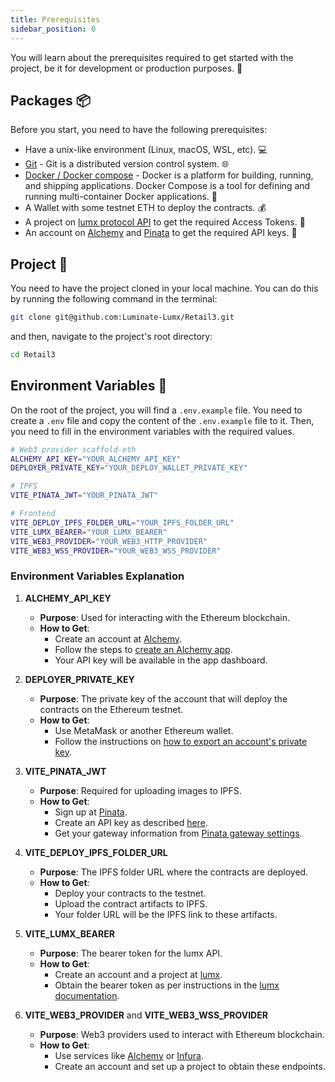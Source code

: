 ```yaml
---
title: Prerequisites
sidebar_position: 0
---
```


You will learn about the prerequisites required to get started with the project, be it for development or production purposes. 🚀

## Packages 📦

Before you start, you need to have the following prerequisites:

-   Have a unix-like environment (Linux, macOS, WSL, etc). 💻
-   [Git](https://git-scm.com/) - Git is a distributed version control system. 🌐
-   [Docker / Docker compose](https://docs.docker.com/get-docker/) - Docker is a platform for building, running, and shipping applications. Docker Compose is a tool for defining and running multi-container Docker applications. 🐳
-   A Wallet with some testnet ETH to deploy the contracts. 💰
-   A project on [lumx protocol API](https://docs.lumx.io/get-started/introduction) to get the required Access Tokens. 🔑
-   An account on [Alchemy](https://www.alchemy.com/) and [Pinata](https://pinata.cloud/) to get the required API keys. 🔑

## Project 📂

You need to have the project cloned in your local machine. You can do this by running the following command in the terminal:

```bash
git clone git@github.com:Luminate-Lumx/Retail3.git
```

and then, navigate to the project's root directory:

```bash
cd Retail3
```

## Environment Variables 🔐

On the root of the project, you will find a `.env.example` file. You need to create a `.env` file and copy the content of the `.env.example` file to it. Then, you need to fill in the environment variables with the required values.

```bash title=".env"
# Web3 provider scaffold-eth
ALCHEMY_API_KEY="YOUR_ALCHEMY_API_KEY"
DEPLOYER_PRIVATE_KEY="YOUR_DEPLOY_WALLET_PRIVATE_KEY"

# IPFS
VITE_PINATA_JWT="YOUR_PINATA_JWT"

# Frontend
VITE_DEPLOY_IPFS_FOLDER_URL="YOUR_IPFS_FOLDER_URL"
VITE_LUMX_BEARER="YOUR_LUMX_BEARER"
VITE_WEB3_PROVIDER="YOUR_WEB3_HTTP_PROVIDER"
VITE_WEB3_WSS_PROVIDER="YOUR_WEB3_WSS_PROVIDER"
```

### Environment Variables Explanation

1. **ALCHEMY_API_KEY**

    - **Purpose**: Used for interacting with the Ethereum blockchain.
    - **How to Get**:
        - Create an account at [Alchemy](https://www.alchemy.com/).
        - Follow the steps to [create an Alchemy app](https://cro-docs.alchemy.com/guides/getting-started#id-1.create-an-alchemy-app).
        - Your API key will be available in the app dashboard.

2. **DEPLOYER_PRIVATE_KEY**

    - **Purpose**: The private key of the account that will deploy the contracts on the Ethereum testnet.
    - **How to Get**:
        - Use MetaMask or another Ethereum wallet.
        - Follow the instructions on [how to export an account's private key](https://support.metamask.io/vi/managing-my-wallet/secret-recovery-phrase-and-private-keys/how-to-export-an-accounts-private-key/).

3. **VITE_PINATA_JWT**

    - **Purpose**: Required for uploading images to IPFS.
    - **How to Get**:
        - Sign up at [Pinata](https://pinata.cloud/).
        - Create an API key as described [here](https://pinata.cloud/keys).
        - Get your gateway information from [Pinata gateway settings](https://app.pinata.cloud/gateway).

4. **VITE_DEPLOY_IPFS_FOLDER_URL**

    - **Purpose**: The IPFS folder URL where the contracts are deployed.
    - **How to Get**:
        - Deploy your contracts to the testnet.
        - Upload the contract artifacts to IPFS.
        - Your folder URL will be the IPFS link to these artifacts.

5. **VITE_LUMX_BEARER**

    - **Purpose**: The bearer token for the lumx API.
    - **How to Get**:
        - Create an account and a project at [lumx](https://docs.lumx.io/api-reference/v2/projects/create-a-project).
        - Obtain the bearer token as per instructions in the [lumx documentation](https://docs.lumx.io/get-started/introduction).

6. **VITE_WEB3_PROVIDER** and **VITE_WEB3_WSS_PROVIDER**
    - **Purpose**: Web3 providers used to interact with Ethereum blockchain.
    - **How to Get**:
        - Use services like [Alchemy](https://www.alchemy.com/) or [Infura](https://infura.io/).
        - Create an account and set up a project to obtain these endpoints.

